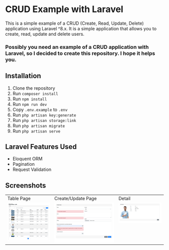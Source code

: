 # CRUD Example with Laravel
This is a simple example of a CRUD (Create, Read, Update, Delete) application using Laravel ^8.x. It is a simple application that allows you to create, read, update and delete users. <br />

### Possibly you need an example of a CRUD application with Laravel, so I decided to create this repository. I hope it helps you.

## Installation
1. Clone the repository
2. Run `composer install`
3. Run `npm install`
4. Run `npm run dev`
5. Copy `.env.example` to `.env`
6. Run `php artisan key:generate`
7. Run `php artisan storage:link`
8. Run `php artisan migrate`
9. Run `php artisan serve`

## Laravel Features Used
- Eloquent ORM
- Pagination
- Request Validation

## Screenshots
<table>
    <tr>
        <td>Table Page</td>
        <td>Create/Update Page</td>
        <td>Detail</td>
    </tr>
    <tr>
        <td valign="top"><img src="https://github.com/aarie33/example-crud-laravel/blob/main/public/images/list.png"></td>
        <td valign="top"><img src="https://github.com/aarie33/example-crud-laravel/blob/main/public/images/create.png"></td>
        <td valign="top"><img src="https://github.com/aarie33/example-crud-laravel/blob/main/public/images/show.png"></td>
    </tr>
</table>
